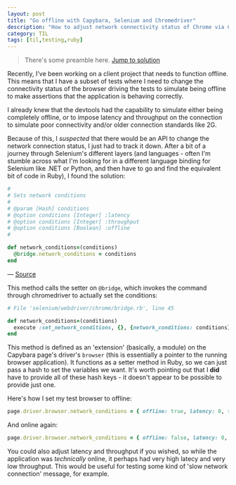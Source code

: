 ```yaml
---
layout: post
title: "Go offline with Capybara, Selenium and Chromedriver"
description: "How to adjust network connectivity status of Chrome via Capybara, Selenium and Chromedriver"
category: TIL
tags: [til,testing,ruby]
---
```


> There's some preamble here. [Jump to solution](#solution)

Recently, I've been working on a client project that needs to function offline. This means that I have a subset of tests where I need to change the connectivity status of the browser driving the tests to simulate being offline to make assertions that the application is behaving correctly.

I already knew that the devtools had the capability to simulate either being completely offline, or to impose latency and throughput on the connection to simulate poor connectivity and/or older connection standards like 2G.

Because of this, I _suspected_ that there would be an API to change the network connection status, I just had to track it down. After a bit of a journey through Selenium's different layers (and languages - often I'm stumble across what I'm looking for in a different language binding for Selenium like .NET or Python, and then have to go and find the equivalent bit of code in Ruby), I found the solution:

``` ruby
#
# Sets network conditions
#
# @param [Hash] conditions
# @option conditions [Integer] :latency
# @option conditions [Integer] :throughput
# @option conditions [Boolean] :offline
#

def network_conditions=(conditions)
  @bridge.network_conditions = conditions
end
```

&mdash; [Source](https://github.com/SeleniumHQ/selenium/blob/6c701582f1724bd9d33a9017cb4189eb4e4053c9/rb/lib/selenium/webdriver/common/driver_extensions/has_network_conditions.rb#L23)

This method calls the setter on `@bridge`, which invokes the command through chromedriver to actually set the conditions:

``` ruby
# File 'selenium/webdriver/chrome/bridge.rb', line 45

def network_conditions=(conditions)
  execute :set_network_conditions, {}, {network_conditions: conditions}
end
```

This method is defined as an 'extension' (basically, a module) on the Capybara page's driver's `browser` (this is essentially a pointer to the running browser application). It functions as a setter method in Ruby, so we can just pass a hash to set the variables we want. It's worth pointing out that I **did** have to provide all of these hash keys - it doesn't appear to be possible to provide just one.

<span id="solution" />

Here's how I set my test browser to offline:

``` ruby
page.driver.browser.network_conditions = { offline: true, latency: 0, throughput: 0 }
```

And online again:

``` ruby
page.driver.browser.network_conditions = { offline: false, latency: 0, throughput: 0 }
```

You could also adjust latency and throughput if you wished, so while the application was _technically_ online, it perhaps had very high latecy and very low throughput. This would be useful for testing some kind of 'slow network connection' message, for example.





